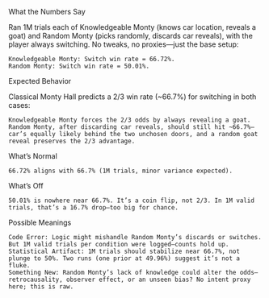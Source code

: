 What the Numbers Say

Ran 1M trials each of Knowledgeable Monty (knows car location, reveals a goat) and Random Monty (picks randomly, discards car reveals), with the player always switching. No tweaks, no proxies—just the base setup:

    Knowledgeable Monty: Switch win rate = 66.72%.
    Random Monty: Switch win rate = 50.01%.

Expected Behavior

Classical Monty Hall predicts a 2/3 win rate (~66.7%) for switching in both cases:

    Knowledgeable Monty forces the 2/3 odds by always revealing a goat.
    Random Monty, after discarding car reveals, should still hit ~66.7%—car’s equally likely behind the two unchosen doors, and a random goat reveal preserves the 2/3 advantage.

What’s Normal

    66.72% aligns with 66.7% (1M trials, minor variance expected).

What’s Off

    50.01% is nowhere near 66.7%. It’s a coin flip, not 2/3. In 1M valid trials, that’s a 16.7% drop—too big for chance.

Possible Meanings

    Code Error: Logic might mishandle Random Monty’s discards or switches. But 1M valid trials per condition were logged—counts hold up.
    Statistical Artifact: 1M trials should stabilize near 66.7%, not plunge to 50%. Two runs (one prior at 49.96%) suggest it’s not a fluke.
    Something New: Random Monty’s lack of knowledge could alter the odds—retrocausality, observer effect, or an unseen bias? No intent proxy here; this is raw.
